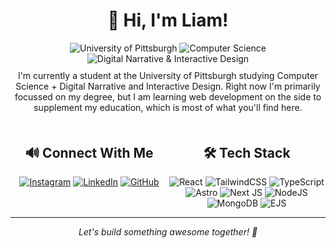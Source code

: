 <div align="center">
    <h1 align="center">👋 Hi, I'm Liam!</h1>
  <img src="https://img.shields.io/badge/School-Pitt-blue?style=for-the-badge" alt="University of Pittsburgh">
  <img src="https://img.shields.io/badge/Major-Computer%20Science-orange?style=for-the-badge" alt="Computer Science">
  <img src="https://img.shields.io/badge/Major2-Digital%20Narrative%20%26%20Interactive%20Design-green?style=for-the-badge" alt="Digital Narrative & Interactive Design">
  <p style="margin-top: 0.75em">
    I'm currently a student at the University of Pittsburgh studying Computer Science + Digital Narrative and Interactive Design. Right now I'm primarily focussed on my degree, but I am learning web development on the side to supplement my education, which is most of what you'll find here.
</p>
</div>


<div style="display: flex; justify-content: space-between; margin-top: 20px;">
  <div style="flex: 1;">
    <h2 align="center">🔊 Connect With Me</h2>
    <div align="center">
      <a href="https://www.instagram.com/liamsullivanphoto/"><img src="https://img.shields.io/badge/Instagram-%23E4405F.svg?style=for-the-badge&logo=Instagram&logoColor=white" alt="Instagram"></a>
      <a href="https://www.linkedin.com/in/liambsulliva/"><img src="https://img.shields.io/badge/linkedin-%230077B5.svg?style=for-the-badge&logo=linkedin&logoColor=white" alt="LinkedIn"></a>
      <a href="https://github.com/liambsulliva"><img src="https://img.shields.io/badge/github-%23121011.svg?style=for-the-badge&logo=github&logoColor=white" alt="GitHub"></a>
    </div>
  </div>
  <div style="flex: 1;">
    <h2 align="center">🛠️ Tech Stack</h2>
    <div align="center">
      <img src="https://img.shields.io/badge/react-%2320232a.svg?style=for-the-badge&logo=react&logoColor=%2361DAFB" alt="React">
      <img src="https://img.shields.io/badge/tailwindcss-%2338B2AC.svg?style=for-the-badge&logo=tailwind-css&logoColor=white" alt="TailwindCSS">
      <img src="https://img.shields.io/badge/typescript-%23007ACC.svg?style=for-the-badge&logo=typescript&logoColor=white" alt="TypeScript">
      <img src="https://img.shields.io/badge/astro-%232C2052.svg?style=for-the-badge&logo=astro&logoColor=white" alt="Astro">
      <img src="https://img.shields.io/badge/Next-black?style=for-the-badge&logo=next.js&logoColor=white" alt="Next JS">
      <img src="https://img.shields.io/badge/node.js-6DA55F?style=for-the-badge&logo=node.js&logoColor=white" alt="NodeJS">
      <img src="https://img.shields.io/badge/MongoDB-%234ea94b.svg?style=for-the-badge&logo=mongodb&logoColor=white" alt="MongoDB">
      <img src="https://img.shields.io/badge/EJS-B4CA65?style=for-the-badge&logo=ejs&logoColor=white" alt="EJS">
    </div>
  </div>
</div>

---

<div align="center">
  <i>Let's build something awesome together! 🚀</i>
</div>
